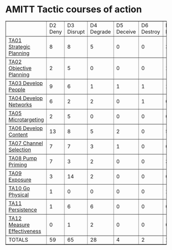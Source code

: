 # AMITT Tactic courses of action

<table border="1">
<tr>
<td> </td>
    <td>D2 Deny</td>
<td>D3 Disrupt</td>
<td>D4 Degrade</td>
<td>D5 Deceive</td>
<td>D6 Destroy</td>
<td>D7 Deter</td>
<td>TOTALS</td></tr><tr>
<td><a href="../tactics/TA01.md">TA01 Strategic Planning</a></td>
<td>8</td>
<td>8</td>
<td>5</td>
<td>0</td>
<td>0</td>
<td>3</td>
<td>24</td>
</tr>
<tr>
<td><a href="../tactics/TA02.md">TA02 Objective Planning</a></td>
<td>2</td>
<td>5</td>
<td>0</td>
<td>0</td>
<td>0</td>
<td>1</td>
<td>8</td>
</tr>
<tr>
<td><a href="../tactics/TA03.md">TA03 Develop People</a></td>
<td>9</td>
<td>6</td>
<td>1</td>
<td>1</td>
<td>1</td>
<td>1</td>
<td>19</td>
</tr>
<tr>
<td><a href="../tactics/TA04.md">TA04 Develop Networks</a></td>
<td>6</td>
<td>2</td>
<td>2</td>
<td>0</td>
<td>1</td>
<td>0</td>
<td>11</td>
</tr>
<tr>
<td><a href="../tactics/TA05.md">TA05 Microtargeting</a></td>
<td>2</td>
<td>5</td>
<td>0</td>
<td>0</td>
<td>0</td>
<td>0</td>
<td>7</td>
</tr>
<tr>
<td><a href="../tactics/TA06.md">TA06 Develop Content</a></td>
<td>13</td>
<td>8</td>
<td>5</td>
<td>2</td>
<td>0</td>
<td>5</td>
<td>33</td>
</tr>
<tr>
<td><a href="../tactics/TA07.md">TA07 Channel Selection</a></td>
<td>7</td>
<td>7</td>
<td>3</td>
<td>1</td>
<td>0</td>
<td>0</td>
<td>18</td>
</tr>
<tr>
<td><a href="../tactics/TA08.md">TA08 Pump Priming</a></td>
<td>7</td>
<td>3</td>
<td>2</td>
<td>0</td>
<td>0</td>
<td>3</td>
<td>15</td>
</tr>
<tr>
<td><a href="../tactics/TA09.md">TA09 Exposure</a></td>
<td>3</td>
<td>14</td>
<td>2</td>
<td>0</td>
<td>0</td>
<td>0</td>
<td>19</td>
</tr>
<tr>
<td><a href="../tactics/TA10.md">TA10 Go Physical</a></td>
<td>1</td>
<td>0</td>
<td>0</td>
<td>0</td>
<td>0</td>
<td>1</td>
<td>2</td>
</tr>
<tr>
<td><a href="../tactics/TA11.md">TA11 Persistence</a></td>
<td>1</td>
<td>6</td>
<td>6</td>
<td>0</td>
<td>0</td>
<td>0</td>
<td>13</td>
</tr>
<tr>
<td><a href="../tactics/TA12.md">TA12 Measure Effectiveness</a></td>
<td>0</td>
<td>1</td>
<td>2</td>
<td>0</td>
<td>0</td>
<td>0</td>
<td>3</td>
</tr>
<tr>
<td>TOTALS</td>
<td>59</td>
<td>65</td>
<td>28</td>
<td>4</td>
<td>2</td>
<td>14</td>
<td>172</td>
</tr>
</table>
